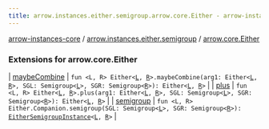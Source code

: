 ```yaml
---
title: arrow.instances.either.semigroup.arrow.core.Either - arrow-instances-core
---
```


[arrow-instances-core](../../index.html) / [arrow.instances.either.semigroup](../index.html) / [arrow.core.Either](./index.html)

### Extensions for arrow.core.Either

| [maybeCombine](maybe-combine.html) | `fun <L, R> Either<`[`L`](maybe-combine.html#L)`, `[`R`](maybe-combine.html#R)`>.maybeCombine(arg1: Either<`[`L`](maybe-combine.html#L)`, `[`R`](maybe-combine.html#R)`>, SGL: Semigroup<`[`L`](maybe-combine.html#L)`>, SGR: Semigroup<`[`R`](maybe-combine.html#R)`>): Either<`[`L`](maybe-combine.html#L)`, `[`R`](maybe-combine.html#R)`>` |
| [plus](plus.html) | `fun <L, R> Either<`[`L`](plus.html#L)`, `[`R`](plus.html#R)`>.plus(arg1: Either<`[`L`](plus.html#L)`, `[`R`](plus.html#R)`>, SGL: Semigroup<`[`L`](plus.html#L)`>, SGR: Semigroup<`[`R`](plus.html#R)`>): Either<`[`L`](plus.html#L)`, `[`R`](plus.html#R)`>` |
| [semigroup](semigroup.html) | `fun <L, R> Either.Companion.semigroup(SGL: Semigroup<`[`L`](semigroup.html#L)`>, SGR: Semigroup<`[`R`](semigroup.html#R)`>): `[`EitherSemigroupInstance`](../../arrow.instances/-either-semigroup-instance/index.html)`<`[`L`](semigroup.html#L)`, `[`R`](semigroup.html#R)`>` |

